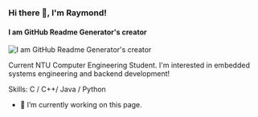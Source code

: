 ### Hi there 👋, I'm Raymond! 
#### I am GitHub Readme Generator's creator
![I am GitHub Readme Generator's creator](https://arturssmirnovs.github.io/github-profile-readme-generator/images/banner.png)

Current NTU Computer Engineering Student. I'm interested in embedded systems engineering and backend development!


Skills: C / C++/ Java / Python

- 🔭 I’m currently working on this page. 




